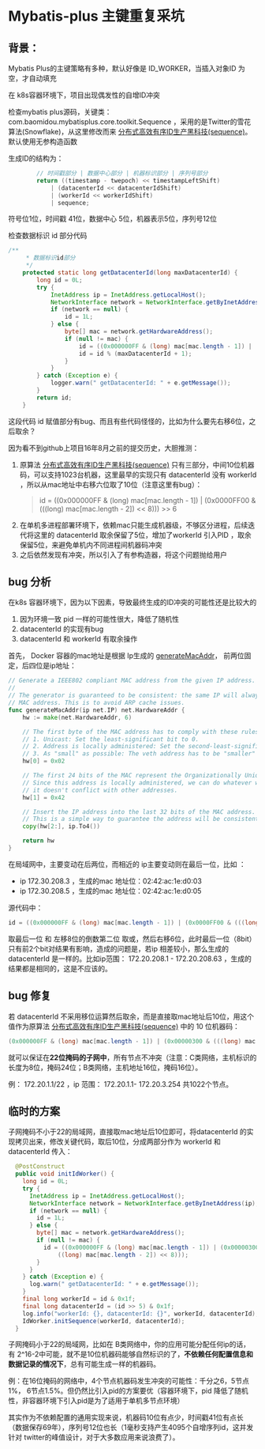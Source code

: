 # Mybatis-plus 主键重复采坑

## 背景：

Mybatis Plus的主键策略有多种，默认好像是 ID_WORKER，当插入对象ID 为空，才自动填充

在 k8s容器环境下，项目出现偶发性的自增ID冲突

检查mybatis plus源码，关键类：com.baomidou.mybatisplus.core.toolkit.Sequence ，采用的是Twitter的雪花算法(Snowflake)，从这里修改而来 [分布式高效有序ID生产黑科技(sequence)](https://gitee.com/yu120/sequence)。 默认使用无参构造函数

生成ID的结构为：

```java 
        // 时间戳部分 | 数据中心部分 | 机器标识部分 | 序列号部分
        return ((timestamp - twepoch) << timestampLeftShift)
            | (datacenterId << datacenterIdShift)
            | (workerId << workerIdShift)
            | sequence;
```

符号位1位，时间戳 41位，数据中心 5位，机器表示5位，序列号12位

检查数据标识 id 部分代码

```java
/**
     * 数据标识id部分
     */
    protected static long getDatacenterId(long maxDatacenterId) {
        long id = 0L;
        try {
            InetAddress ip = InetAddress.getLocalHost();
            NetworkInterface network = NetworkInterface.getByInetAddress(ip);
            if (network == null) {
                id = 1L;
            } else {
                byte[] mac = network.getHardwareAddress();
                if (null != mac) {
                    id = ((0x000000FF & (long) mac[mac.length - 1]) | (0x0000FF00 & (((long) mac[mac.length - 2]) << 8))) >> 6;
                    id = id % (maxDatacenterId + 1);
                }
            }
        } catch (Exception e) {
            logger.warn(" getDatacenterId: " + e.getMessage());
        }
        return id;
    }
```

这段代码 id 赋值部分有bug、而且有些代码怪怪的，比如为什么要先右移6位，之后取余？

因为看不到github上项目16年8月之前的提交历史，大胆推测：

1. 原算法 [分布式高效有序ID生产黑科技(sequence)](https://gitee.com/yu120/sequence) 只有三部分，中间10位机器码，可以支持1023台机器，这里最早的实现只有 datacenterId 没有 workerId ，所以从mac地址中右移六位取了10位（注意这里有bug）： 
    > id = ((0x000000FF & (long) mac[mac.length - 1]) | (0x0000FF00 & (((long) mac[mac.length - 2]) << 8))) >> 6
2. 在单机多进程部署环境下，依赖mac只能生成机器级，不够区分进程，后续迭代将这里的 datacenterId 取余保留了5位，增加了workerId 引入PID ，取余保留5位，来避免单机内不同进程间机器码冲突
3. 之后依然发现有冲突，所以引入了有参构造器，将这个问题抛给用户


## bug 分析

在k8s 容器环境下，因为以下因素，导致最终生成的ID冲突的可能性还是比较大的

1. 因为环境一致 pid 一样的可能性很大，降低了随机性
2. datacenterId 的实现有bug
3. datacenterId 和 workerId 有取余操作


首先， Docker 容器的mac地址是根据 Ip生成的 [generateMacAddr](https://github.com/docker/docker/blob/15b6b7be010546f30d7eabd000167d428efc0b13/daemon/networkdriver/bridge/driver.go#L335-L358)， 前两位固定，后四位是ip地址：

```go
// Generate a IEEE802 compliant MAC address from the given IP address.
//
// The generator is guaranteed to be consistent: the same IP will always yield the same
// MAC address. This is to avoid ARP cache issues.
func generateMacAddr(ip net.IP) net.HardwareAddr {
	hw := make(net.HardwareAddr, 6)

	// The first byte of the MAC address has to comply with these rules:
	// 1. Unicast: Set the least-significant bit to 0.
	// 2. Address is locally administered: Set the second-least-significant bit (U/L) to 1.
	// 3. As "small" as possible: The veth address has to be "smaller" than the bridge address.
	hw[0] = 0x02

	// The first 24 bits of the MAC represent the Organizationally Unique Identifier (OUI).
	// Since this address is locally administered, we can do whatever we want as long as
	// it doesn't conflict with other addresses.
	hw[1] = 0x42

	// Insert the IP address into the last 32 bits of the MAC address.
	// This is a simple way to guarantee the address will be consistent and unique.
	copy(hw[2:], ip.To4())

	return hw
}

```

在局域网中，主要变动在后两位，而相近的 ip主要变动则在最后一位，比如 ：

- ip 172.30.208.3 ，生成的mac 地址位：02:42:ac:1e:d0:03
- ip 172.30.208.5 ，生成的mac 地址位：02:42:ac:1e:d0:05


源代码中：

```java
id = ((0x000000FF & (long) mac[mac.length - 1]) | (0x0000FF00 & (((long) mac[mac.length - 2]) << 8))) >> 6
```

取最后一位 和 左移8位的倒数第二位 取或，然后右移6位，此时最后一位（8bit）只有前2个bit对结果有影响，造成的问题是，若ip 相差较小，那么生成的 datacenterId 是一样的。比如ip范围： 172.20.208.1 - 172.20.208.63 ，生成的结果都是相同的，这是不应该的。


## bug 修复

若 datacenterId 不采用移位运算然后取余，而是直接取mac地址后10位，用这个值作为原算法 [分布式高效有序ID生产黑科技(sequence)](https://github.com/docker/docker/blob/15b6b7be010546f30d7eabd000167d428efc0b13/daemon/networkdriver/bridge/driver.go#L335-L358) 中的 10 位机器码：

```java
(0x000000FF & (long) mac[mac.length - 1]) | (0x00000300 & (((long) mac[mac.length - 2]) << 8)) ;
```

就可以保证在**22位掩码的子网中**，所有节点不冲突（注意：C类网络，主机标识的长度为8位，掩码24位；B类网络，主机地址16位，掩码16位）。


例： 172.20.1.1/22 ，ip 范围： 172.20.1.1- 172.20.3.254 共1022个节点。


## 临时的方案

子网掩码不小于22的局域网，直接取mac地址后10位即可，将datacenterId 的实现拷贝出来，修改关键代码，取后10位，分成两部分作为 workerId 和 datacenterId 传入：

```java
  @PostConstruct
  public void initIdWorker() {
    long id = 0L;
    try {
      InetAddress ip = InetAddress.getLocalHost();
      NetworkInterface network = NetworkInterface.getByInetAddress(ip);
      if (network == null) {
        id = 1L;
      } else {
        byte[] mac = network.getHardwareAddress();
        if (null != mac) {
          id = ((0x000000FF & (long) mac[mac.length - 1]) | (0x00000300 & (
              ((long) mac[mac.length - 2]) << 8)));
        }
      }
    } catch (Exception e) {
      log.warn(" getDatacenterId: " + e.getMessage());
    }
    final long workerId = id & 0x1f;
    final long datacenterId = (id >> 5) & 0x1f;
    log.info("workerId: {}, datacenterId: {}", workerId, datacenterId);
    IdWorker.initSequence(workerId, datacenterId);
  }

```

子网掩码小于22的局域网，比如在 B类网络中，你的应用可能分配任何ip的话，有 2^16-2中可能，就不是10位机器码能够自然标识的了，**不依赖任何配置信息和数据记录的情况下**，总有可能生成一样的机器码。

例：在16位掩码的网络中，4个节点机器码发生冲突的可能性：千分之6，5节点1%， 6节点1.5%。但仍然比引入pid的方案要优（容器环境下，pid 降低了随机性，非容器环境下引入pid是为了适用于单机多节点环境）

其实作为不依赖配置的通用实现来说，机器码10位有点少，时间戳41位有点长（数据保存69年），序列号12位也长（1毫秒支持产生4095个自增序列id，这并发针对 twitter的峰值设计，对于大多数应用来说浪费了）。
